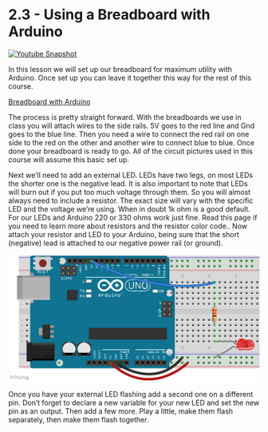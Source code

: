 # 2.3 - Using a Breadboard with Arduino

[![Youtube Snapshot](breabboard_yt.png)](https://youtu.be/i-iP6Jo3xjo)

In this lesson we will set up our breadboard for maximum utility with Arduino. Once set up you can leave it together this way for the rest of this course.

[Breadboard with Arduino](plain-bb.png)

The process is pretty straight forward. With the breadboards we use in class you will attach wires to the side rails. 5V goes to the red line and Gnd goes to the blue line. Then you need a wire to connect the red rail on one side to the red on the other and another wire to connect blue to blue. Once done your breadboard is ready to go. All of the circuit pictures used in this course will assume this basic set up.

Next we’ll need to add an external LED. LEDs have two legs, on most LEDs the shorter one is the negative lead. It is also important to note that LEDs will burn out if you put too much voltage through them. So you will almost always need to include a resistor. The exact size will vary with the specific LED and the voltage we’re using. When in doubt 1k ohm is a good default. For our LEDs and Arduino 220 or 330 ohms work just fine. Read this page if you need to learn more about resistors and the resistor color code.. Now attach your resistor and LED to your Arduino, being sure that the short (negative) lead is attached to our negative power rail (or ground).

![Arduino with External LED](Breadboard-with-LED.png)

Once you have your external LED flashing add a second one on a different pin. Don’t forget to declare a new variable for your new LED and set the new pin as an output. Then add a few more. Play a little, make them flash separately, then make them flash together.
